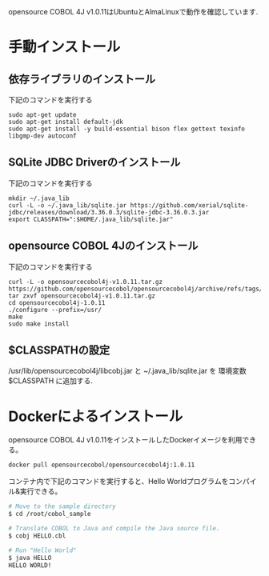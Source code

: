 opensource COBOL 4J v1.0.11はUbuntuとAlmaLinuxで動作を確認しています.  

# 手動インストール

## 依存ライブラリのインストール

下記のコマンドを実行する

```
sudo apt-get update
sudo apt-get install default-jdk
sudo apt-get install -y build-essential bison flex gettext texinfo libgmp-dev autoconf
```

## SQLite JDBC Driverのインストール

下記のコマンドを実行する
```
mkdir ~/.java_lib
curl -L -o ~/.java_lib/sqlite.jar https://github.com/xerial/sqlite-jdbc/releases/download/3.36.0.3/sqlite-jdbc-3.36.0.3.jar
export CLASSPATH=":$HOME/.java_lib/sqlite.jar"
```

## opensource COBOL 4Jのインストール

下記のコマンドを実行する

```
curl -L -o opensourcecobol4j-v1.0.11.tar.gz https://github.com/opensourcecobol/opensourcecobol4j/archive/refs/tags/v1.0.11.tar.gz
tar zxvf opensourcecobol4j-v1.0.11.tar.gz
cd opensourcecobol4j-1.0.11
./configure --prefix=/usr/
make
sudo make install
```

## $CLASSPATHの設定

/usr/lib/opensourcecobol4j/libcobj.jar と ~/.java_lib/sqlite.jar を 環境変数$CLASSPATH に追加する.

# Dockerによるインストール

opensource COBOL 4J v1.0.11をインストールしたDockerイメージを利用できる。

```bash
docker pull opensourcecobol/opensourcecobol4j:1.0.11
```

コンテナ内で下記のコマンドを実行すると、Hello Worldプログラムをコンパイル&実行できる。

``` bash
# Move to the sample directory
$ cd /root/cobol_sample

# Translate COBOL to Java and compile the Java source file.
$ cobj HELLO.cbl

# Run "Hello World"
$ java HELLO
HELLO WORLD!
```